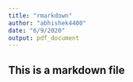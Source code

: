 ```yaml
---
title: "rmarkdown"
author: "abhishek4400"
date: "6/9/2020"
output: pdf_document
---
```


## This is a markdown file
